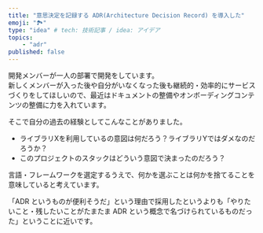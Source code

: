 ```yaml
---
title: "意思決定を記録する ADR(Architecture Decision Record) を導入した"
emoji: "🏞️"
type: "idea" # tech: 技術記事 / idea: アイデア
topics: 
    - "adr"
published: false
---
```


開発メンバーが一人の部署で開発をしています。  
新しくメンバーが入った後や自分がいなくなった後も継続的・効率的にサービスづくりをしてほしいので、最近はドキュメントの整備やオンボーディングコンテンツの整備に力を入れています。  

そこで自分の過去の経験としてこんなことがありました。

- ライブラリXを利用しているの意図は何だろう？ライブラリYではダメなのだろうか？
- このプロジェクトのスタックはどういう意図で決まったのだろう？

言語・フレームワークを選定するうえで、何かを選ぶことは何かを捨てることを意味していると考えています。  



「ADR というものが便利そうだ」という理由で採用したというよりも「やりたいこと・残したいことがたまたま ADR という概念で名づけられているものだった」ということに近いです。